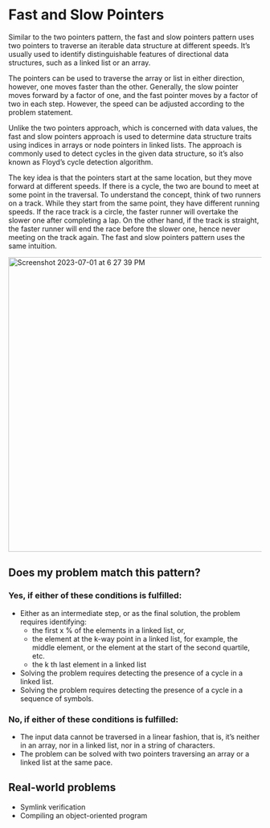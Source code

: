 # Fast and Slow Pointers

Similar to the two pointers pattern, the fast and slow pointers pattern uses two pointers to traverse an iterable data structure at different speeds. It’s usually used to identify distinguishable features of directional data structures, such as a linked list or an array.

The pointers can be used to traverse the array or list in either direction, however, one moves faster than the other. Generally, the slow pointer moves forward by a factor of one, and the fast pointer moves by a factor of two in each step. However, the speed can be adjusted according to the problem statement.

Unlike the two pointers approach, which is concerned with data values, the fast and slow pointers approach is used to determine data structure traits using indices in arrays or node pointers in linked lists. The approach is commonly used to detect cycles in the given data structure, so it’s also known as Floyd’s cycle detection algorithm.

The key idea is that the pointers start at the same location, but they move forward at different speeds. If there is a cycle, the two are bound to meet at some point in the traversal. To understand the concept, think of two runners on a track. While they start from the same point, they have different running speeds. If the race track is a circle, the faster runner will overtake the slower one after completing a lap. On the other hand, if the track is straight, the faster runner will end the race before the slower one, hence never meeting on the track again. The fast and slow pointers pattern uses the same intuition.

<img width="587" alt="Screenshot 2023-07-01 at 6 27 39 PM" src="https://github.com/yadavanuj1996/algorithms-data-structures/assets/22169012/e824d0c6-bd33-42b0-a898-c973a5a1e5a4">


## Does my problem match this pattern?

### Yes, if either of these conditions is fulfilled:
- Either as an intermediate step, or as the final solution, the problem requires identifying:
    - the first x % of the elements in a linked list, or,
    - the element at the k-way point in a linked list, for example, the middle element, or the element at the start of the second quartile, etc.
    - the k th last element in a linked list
- Solving the problem requires detecting the presence of a cycle in a linked list.
- Solving the problem requires detecting the presence of a cycle in a sequence of symbols.

### No, if either of these conditions is fulfilled:
- The input data cannot be traversed in a linear fashion, that is, it’s neither in an array, nor in a linked list, nor in a string of characters.
- The problem can be solved with two pointers traversing an array or a linked list at the same pace.

## Real-world problems
- Symlink verification
- Compiling an object-oriented program


